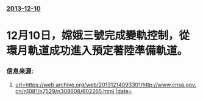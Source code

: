 ### [2013-12-10](/news/2013/12/10/index.md)

##### 
# 12月10日，嫦娥三號完成變軌控制，從環月軌道成功進入預定著陸準備軌道。 




### 信息来源:

1. [url=https://web.archive.org/web/20131214093301/http://www.cnsa.gov.cn/n1081/n7529/n308608/602265.html |date= ](http://www.cnsa.gov.cn/n1081/n7529/n308608/602265.html)
